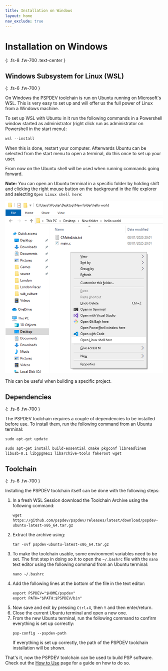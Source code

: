```yaml
---
title: Installation on Windows
layout: home
nav_exclude: true
---
```


# Installation on Windows
{: .fs-8 .fw-700 .text-center }

## Windows Subsystem for Linux (WSL)
{: .fs-6 .fw-700 }

On Windows the PSPDEV toolchain is run on Ubuntu running on Microsoft's WSL. This is very easy to set up and will offer us the full power of Linux from a Windows machine.

To set up WSL with Ubuntu in it run the following commands in a Powershell window started as administrator (right click run as administrator on Powershell in the start menu):

```powershell
wsl --install
```

When this is done, restart your computer. Afterwards Ubuntu can be selected from the start menu to open a terminal, do this once to set up your user.

From now on the Ubuntu shell will be used when running commands going forward.

**Note:** You can open an Ubuntu terminal in a specific folder by holding shift and clicking the right mouse button on the background in the file explorer and selecting `Open Linux shell here`: 

![](../images/windows-open-linux-shell.png)

This can be useful when building a specific project.

## Dependencies
{: .fs-6 .fw-700 }

The PSPDEV toolchain requires a couple of dependencies to be installed before use. To install them, run the following command from an Ubuntu terminal:

```shell
sudo apt-get update
```

```shell
sudo apt-get install build-essential cmake pkgconf libreadline8 libusb-0.1 libgpgme11 libarchive-tools fakeroot wget
```

## Toolchain 
{: .fs-6 .fw-700 }

Installing the PSPDEV toolchain itself can be done with the following steps:

1. In a fresh WSL Session download the Toolchain Archive using the following command:
    ```shell
    wget https://github.com/pspdev/pspdev/releases/latest/download/pspdev-ubuntu-latest-x86_64.tar.gz
    ```
2. Extract the archive using:
    ```shell
    tar -xvf pspdev-ubuntu-latest-x86_64.tar.gz
    ```
3. To make the toolchain usable, some environment variables need to be set. The first step in doing so it to open the `~/.bashrc` file with the `nano` text editor using the following command from an Ubuntu terminal:
    ```shell
    nano ~/.bashrc
    ```
4. Add the following lines at the bottom of the file in the text editor:
    ```shell
    export PSPDEV="$HOME/pspdev"
    export PATH="$PATH:$PSPDEV/bin"
    ```
5. Now save and exit by pressing `Ctrl`+`X`, then `Y` and then enter/return.
6. Close the current Ubuntu terminal and open a new one.
7. From the new Ubuntu terminal, run the following command to confirm everything is set up correctly:
    ```shell
    psp-config --pspdev-path
    ```
    If everything is set up correctly, the path of the PSPDEV toolchain installation will be shown.

That's it, now the PSPDEV toolchain can be used to build PSP software. Check out the [How to Use](../how_to_use.html) page for a guide on how to do so.
